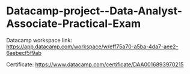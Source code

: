 # Datacamp-project--Data-Analyst-Associate-Practical-Exam
Datacamp workspace link:
https://app.datacamp.com/workspace/w/eff75a70-a5ba-4da7-aee2-6aebecf5f9ab

Certificate:
https://www.datacamp.com/certificate/DAA0016893970215
